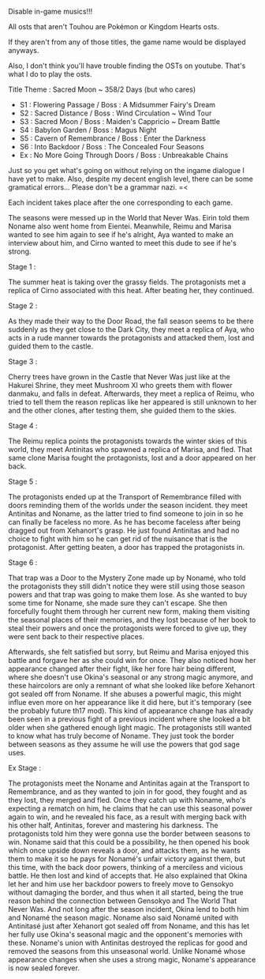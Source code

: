 Disable in-game musics!!!

All osts that aren't Touhou are Pokémon or Kingdom Hearts osts. 

If they aren't from any of those titles, the game name would be displayed anyways.

Also, I don't think you'll have trouble finding the OSTs on youtube. That's what I do to play the osts.

Title Theme : Sacred Moon ~ 358/2 Days
(but who cares)

- S1 : Flowering Passage / Boss : A Midsummer Fairy's Dream
- S2 : Sacred Distance / Boss : Wind Circulation ~ Wind Tour
- S3 : Sacred Moon / Boss : Maiden's Cappricio ~ Dream Battle
- S4 : Babylon Garden / Boss : Magus Night
- S5 : Cavern of Remembrance / Boss : Enter the Darkness
- S6 : Into Backdoor / Boss : The Concealed Four Seasons
- Ex : No More Going Through Doors / Boss : Unbreakable Chains

Just so you get what's going on without relying on the ingame dialogue I have yet to make. Also, despite my decent english level, there can be some gramatical errors... Please don't be a grammar nazi. =<
 
Each incident takes place after the one corresponding to each game.

The seasons were messed up in the World that Never Was. Eirin told them Noname also went home from Eientei.
Meanwhile, Reimu and Marisa wanted to see him again to see if he's alright, Aya wanted to make an interview about him, and Cirno wanted to meet this dude to see if he's strong.

Stage 1 :

The summer heat is taking over the grassy fields. The protagonists met a replica of Cirno associated with this heat. After beating her, they continued.

Stage 2 :

As they made their way to the Door Road, the fall season seems to be there suddenly as they get close to the Dark City, they meet a replica of Aya, who acts in a rude manner towards the protagonists and attacked them, lost and guided them to the castle.

Stage 3 :

Cherry trees have grown in the Castle that Never Was just like at the Hakurei Shrine, they meet Mushroom XI who greets them with flower danmaku, and falls in defeat.
Afterwards, they meet a replica of Reimu, who tried to tell them the reason replicas like her appeared is still unknown to her and the other clones, after testing them, she guided them to the skies.

Stage 4 :

The Reimu replica points the protagonists towards the winter skies of this world, they meet Antinitas who spawned a replica of Marisa, and fled. That same clone Marisa fought the protagonists, lost and a door appeared on her back.

Stage 5 :

The protagonists ended up at the Transport of Remembrance filled with doors reminding them of the worlds under the season incident. they meet Antinitas and Noname, as the latter tried to find someone to join in so he can finally be faceless no more. As he has become faceless after being dragged out from Xehanort's grasp. He just found Antinitas and had no choice to fight with him so he can get rid of the nuisance that is the protagonist. After getting beaten, a door has trapped the protagonists in.

Stage 6 :

That trap was a Door to the Mystery Zone made up by Nonamé, who told the protagonists they still didn't notice they were still using those season powers and that trap was going to make them lose.
As she wanted to buy some time for Noname, she made sure they can't escape. She then forcefully fought them through her current new form, making them visiting the seasonal places of their memories, and they lost because of her book to steal their powers and once the protagonists were forced to give up, they were sent back to their respective places.

Afterwards, she felt satisfied but sorry, but Reimu and Marisa enjoyed this battle and forgave her as she could win for once. They also noticed how her appearance changed after their fight, like her fore hair being different, where she doesn't use Okina's seasonal or any strong magic anymore, and these haircolors are only a remnant of what she looked like before Xehanort got sealed off from Noname. If she abuses a powerful magic, this might influe even more on her appearance like it did here, but it's temporary (see the probably future th17 mod). This kind of appearance change has already been seen in a previous fight of a previous incident where she looked a bit older when she gathered enough light magic.
The protagonists still wanted to know what has truly become of Noname. They just took the border between seasons as they assume he will use the powers that god sage uses.

Ex Stage : 

The protagonists meet the Noname and Antinitas again at the Transport to Remembrance, and as they wanted to join in for good, they fought and as they lost, they merged and fled.
Once they catch up with Noname, who's expecting a rematch on him, he claims that he can use this seasonal power again to win, and he revealed his face, as a result with merging back with his other half, Antinitas, forever and mastering his darkness.
The protagonists told him they were gonna use the border between seasons to win. Noname said that this could be a possibility, he then opened his book which once upside down reveals a door, and attacks them, as he wants them to make it so he pays for Nonamé's unfair victory against them, but this time, with the back door powers, 
thinking of a merciless and vicious battle. He then lost and kind of accepts that. He also explained that Okina let her and him use her backdoor powers to freely move to Gensokyo without damaging the border, and thus when it all started, being the true reason behind the connection between Gensokyo and The World That Never Was. And not long after the season incident, Okina lend to both him and Nonamé the season magic. Noname also said Nonamé united with Antinitasé just after Xehanort got sealed off from Noname, and this has let her fully use Okina's seasonal magic and the opponent's memories with these. Noname's union with Antinitas destroyed the replicas for good and removed the seasons from this unseasonal world. Unlike Nonamé whose appearance changes when she uses a strong magic, Noname's appearance is now sealed forever.
